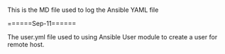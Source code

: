 ###

This is the MD file used to log the Ansible YAML file

======Sep-11======

The user.yml file used to using Ansible User module to create a user for remote host.
